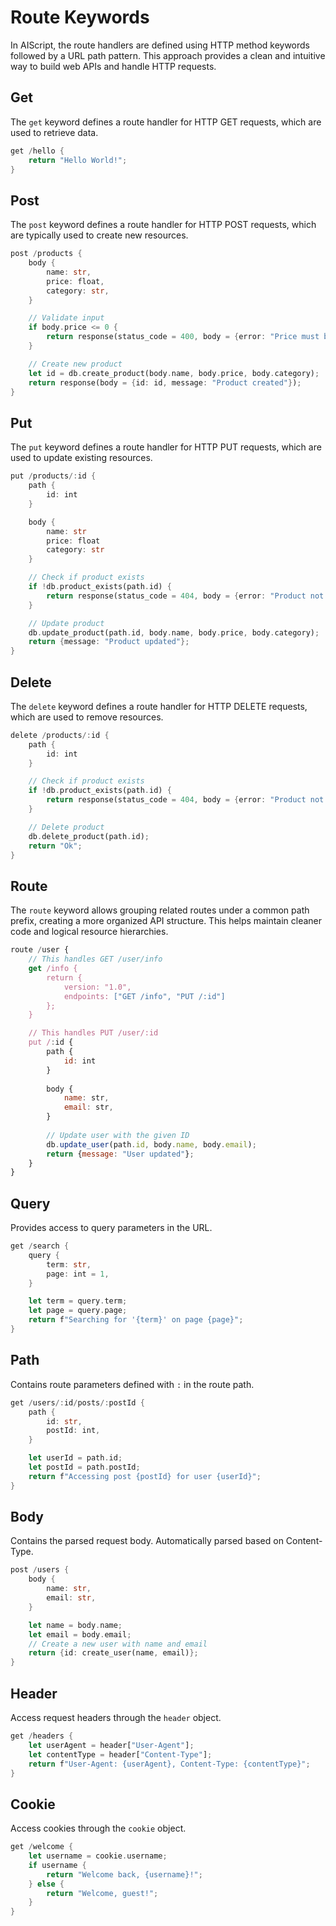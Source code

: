 # Route Keywords

In AIScript, the route handlers are defined using HTTP method keywords followed by a URL path pattern. This approach provides a clean and intuitive way to build web APIs and handle HTTP requests.

## Get

The `get` keyword defines a route handler for HTTP GET requests, which are used to retrieve data.

```rust
get /hello {
    return "Hello World!";
}
```

## Post

The `post` keyword defines a route handler for HTTP POST requests, which are typically used to create new resources.

```rust
post /products {
    body {
        name: str,
        price: float,
        category: str,
    }

    // Validate input
    if body.price <= 0 {
        return response(status_code = 400, body = {error: "Price must be positive"});
    }

    // Create new product
    let id = db.create_product(body.name, body.price, body.category);
    return response(body = {id: id, message: "Product created"});
}
```

## Put

The `put` keyword defines a route handler for HTTP PUT requests, which are used to update existing resources.

```rust
put /products/:id {
    path {
        id: int
    }

    body {
        name: str
        price: float
        category: str
    }

    // Check if product exists
    if !db.product_exists(path.id) {
        return response(status_code = 404, body = {error: "Product not found"});
    }

    // Update product
    db.update_product(path.id, body.name, body.price, body.category);
    return {message: "Product updated"};
}
```

## Delete

The `delete` keyword defines a route handler for HTTP DELETE requests, which are used to remove resources.

```rust
delete /products/:id {
    path {
        id: int
    }

    // Check if product exists
    if !db.product_exists(path.id) {
        return response(status_code = 404, body = {error: "Product not found"});
    }

    // Delete product
    db.delete_product(path.id);
    return "Ok";
}
```

## Route

The `route` keyword allows grouping related routes under a common path prefix, creating a more organized API structure. This helps maintain cleaner code and logical resource hierarchies.

```js
route /user {
    // This handles GET /user/info
    get /info {
        return {
            version: "1.0",
            endpoints: ["GET /info", "PUT /:id"]
        };
    }

    // This handles PUT /user/:id
    put /:id {
        path {
            id: int
        }
        
        body {
            name: str,
            email: str,
        }
        
        // Update user with the given ID
        db.update_user(path.id, body.name, body.email);
        return {message: "User updated"};
    }
}
```

## Query

Provides access to query parameters in the URL.

```rust
get /search {
    query {
        term: str,
        page: int = 1,
    }

    let term = query.term;
    let page = query.page;
    return f"Searching for '{term}' on page {page}";
}
```

## Path

Contains route parameters defined with `:` in the route path.

```rust
get /users/:id/posts/:postId {
    path {
        id: str,
        postId: int,
    }

    let userId = path.id;
    let postId = path.postId;
    return f"Accessing post {postId} for user {userId}";
}
```

## Body

Contains the parsed request body. Automatically parsed based on Content-Type.

```rust
post /users {
    body {
        name: str,
        email: str,
    }

    let name = body.name;
    let email = body.email;
    // Create a new user with name and email
    return {id: create_user(name, email)};
}
```

## Header

Access request headers through the `header` object.

```rust
get /headers {
    let userAgent = header["User-Agent"];
    let contentType = header["Content-Type"];
    return f"User-Agent: {userAgent}, Content-Type: {contentType}";
}
```

## Cookie

Access cookies through the `cookie` object.

```rust
get /welcome {
    let username = cookie.username;
    if username {
        return "Welcome back, {username}!";
    } else {
        return "Welcome, guest!";
    }
}
```
